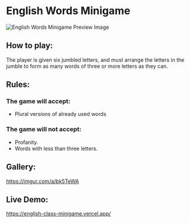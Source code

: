 # English Words Minigame

<img src="https://i.imgur.com/DFfFLra.png" title="English Words Minigame Preview Image"/>

## How to play:

The player is given six jumbled letters, and must arrange the letters in the jumble to form as many words of three or more letters as they can.

## Rules:

### The game will accept:

- Plural versions of already used words

### The game will not accept:

- Profanity.
- Words with less than three letters.

## Gallery:

https://imgur.com/a/bk5TeWA

## Live Demo:

https://english-class-minigame.vercel.app/
